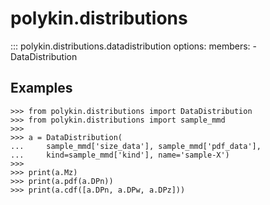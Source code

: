 # polykin.distributions

::: polykin.distributions.datadistribution
    options:
        members:
            - DataDistribution

## Examples

```pycon exec="on" source="console"
>>> from polykin.distributions import DataDistribution
>>> from polykin.distributions import sample_mmd
>>>
>>> a = DataDistribution(
...     sample_mmd['size_data'], sample_mmd['pdf_data'],
...     kind=sample_mmd['kind'], name='sample-X')
>>>
>>> print(a.Mz)
>>> print(a.pdf(a.DPn))
>>> print(a.cdf([a.DPn, a.DPw, a.DPz]))
```
